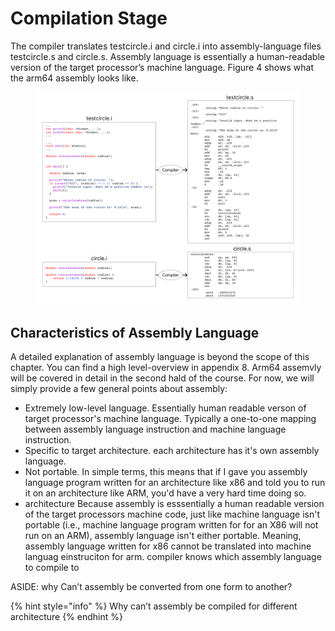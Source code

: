 # Compilation Stage

The compiler translates testcircle.i and circle.i into assembly-language files testcircle.s and circle.s. Assembly language is essentially a human-readable version of the target processor’s machine language. Figure 4 shows what the arm64 assembly looks like.&#x20;

<figure><img src="../../.gitbook/assets/Group 20 (5).png" alt=""><figcaption></figcaption></figure>

## Characteristics of Assembly Language

A detailed explanation of assembly language is beyond the scope of this chapter. You can find a high level-overview in appendix 8. Arm64 assemvly will be covered in detail in the second hald of the course. For now, we will simply provide a few general points about assembly: &#x20;

* Extremely low-level language. Essentially human readable verson of target processor's machine language. Typically a one-to-one mapping between assembly language instruction and machine language instruction.&#x20;
* Specific to target architecture. each architecture has it's own assembly language.
* Not portable. In simple terms, this means that if I gave you assembly language program written for an architecture like x86 and told you to run it on an architecture like ARM, you'd have a very hard time doing so.&#x20;
* architecture Because assembly is esssentially a human readable version of the target processors machine code, just like machine language isn't portable (i.e., machine language program written for for an X86 will not run on an ARM), assembly language isn't either portable. Meaning, assembly language written for x86 cannot be translated into machine languag einstruciton for arm. compiler knows which assembly language to compile to

ASIDE: why Can’t assembly be converted from one form to another?&#x20;



{% hint style="info" %}
Why can’t assembly be compiled for different architecture
{% endhint %}
